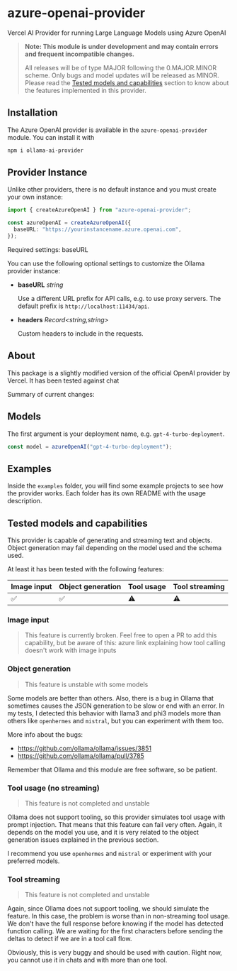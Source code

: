 # azure-openai-provider

Vercel AI Provider for running Large Language Models using Azure OpenAI

> **Note: This module is under development and may contain errors and frequent incompatible changes.**
>
> All releases will be of type MAJOR following the 0.MAJOR.MINOR scheme. Only bugs and model updates will be released as MINOR.
> Please read the [Tested models and capabilities](#tested-models-and-capabilities) section to know about the features
> implemented in this provider.

## Installation

The Azure OpenAI provider is available in the `azure-openai-provider` module. You can install it with

```bash
npm i ollama-ai-provider
```

## Provider Instance

Unlike other providers, there is no default instance and you must create your own instance:

```ts
import { createAzureOpenAI } from "azure-openai-provider";

const azureOpenAI = createAzureOpenAI({
  baseURL: "https://yourinstancename.azure.openai.com",
});
```

Required settings:
baseURL

You can use the following optional settings to customize the Ollama provider instance:

- **baseURL** _string_

  Use a different URL prefix for API calls, e.g. to use proxy servers.
  The default prefix is `http://localhost:11434/api`.

- **headers** _Record<string,string>_

  Custom headers to include in the requests.

## About

This package is a slightly modified version of the official OpenAI provider by Vercel. It has been tested against chat

Summary of current changes:

## Models

The first argument is your deployment name, e.g. `gpt-4-turbo-deployment`.

```ts
const model = azureOpenAI("gpt-4-turbo-deployment");
```

## Examples

Inside the `examples` folder, you will find some example projects to see how the provider works. Each folder
has its own README with the usage description.

## Tested models and capabilities

This provider is capable of generating and streaming text and objects. Object generation may fail depending
on the model used and the schema used.

At least it has been tested with the following features:

| Image input        | Object generation  | Tool usage | Tool streaming |
| ------------------ | ------------------ | ---------- | -------------- |
| :white_check_mark: | :white_check_mark: | :warning:  | :warning:      |

### Image input

> This feature is currently broken. Feel free to open a PR to add this capability, but be aware of this: azure link explaining how tool calling doesn't work with image inputs

### Object generation

> This feature is unstable with some models

Some models are better than others. Also, there is a bug in Ollama that sometimes causes the JSON generation to be slow or
end with an error. In my tests, I detected this behavior with llama3 and phi3 models more than others like
`openhermes` and `mistral`, but you can experiment with them too.

More info about the bugs:

- https://github.com/ollama/ollama/issues/3851
- https://github.com/ollama/ollama/pull/3785

Remember that Ollama and this module are free software, so be patient.

### Tool usage (no streaming)

> This feature is not completed and unstable

Ollama does not support tooling, so this provider simulates tool usage with prompt injection. That means that
this feature can fail very often. Again, it depends on the model you use, and it is very related to the object
generation issues explained in the previous section.

I recommend you use `openhermes` and `mistral` or experiment with your preferred models.

### Tool streaming

> This feature is not completed and unstable

Again, since Ollama does not support tooling, we should simulate the feature. In this case, the problem is worse than
in non-streaming tool usage. We don't have the full response before knowing if the model has detected function calling.
We are waiting for the first characters before sending the deltas to detect if we are in a tool call flow.

Obviously, this is very buggy and should be used with caution. Right now, you cannot use it in chats and with more than
one tool.
